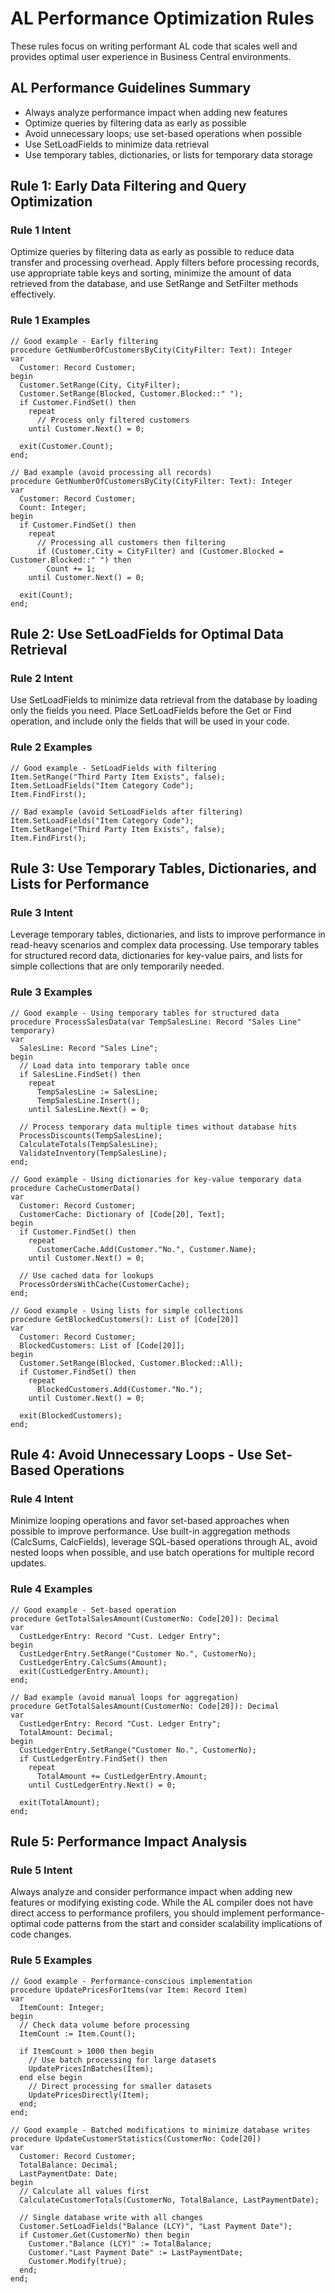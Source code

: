 # AL Performance Optimization Rules

These rules focus on writing performant AL code that scales well and provides optimal user experience in Business Central environments.

## AL Performance Guidelines Summary

* Always analyze performance impact when adding new features
* Optimize queries by filtering data as early as possible
* Avoid unnecessary loops; use set-based operations when possible
* Use SetLoadFields to minimize data retrieval
* Use temporary tables, dictionaries, or lists for temporary data storage

## Rule 1: Early Data Filtering and Query Optimization

### Rule 1 Intent

Optimize queries by filtering data as early as possible to reduce data transfer and processing overhead. Apply filters before processing records, use appropriate table keys and sorting, minimize the amount of data retrieved from the database, and use SetRange and SetFilter methods effectively.

### Rule 1 Examples

```AL
// Good example - Early filtering
procedure GetNumberOfCustomersByCity(CityFilter: Text): Integer
var
  Customer: Record Customer;
begin
  Customer.SetRange(City, CityFilter);
  Customer.SetRange(Blocked, Customer.Blocked::" ");
  if Customer.FindSet() then
    repeat
      // Process only filtered customers
    until Customer.Next() = 0;
    
  exit(Customer.Count);
end;
```

```AL
// Bad example (avoid processing all records)
procedure GetNumberOfCustomersByCity(CityFilter: Text): Integer
var
  Customer: Record Customer;
  Count: Integer;
begin
  if Customer.FindSet() then
    repeat
      // Processing all customers then filtering
      if (Customer.City = CityFilter) and (Customer.Blocked = Customer.Blocked::" ") then
        Count += 1;
    until Customer.Next() = 0;
    
  exit(Count);
end;
```

## Rule 2: Use SetLoadFields for Optimal Data Retrieval

### Rule 2 Intent

Use SetLoadFields to minimize data retrieval from the database by loading only the fields you need. Place SetLoadFields before the Get or Find operation, and include only the fields that will be used in your code.

### Rule 2 Examples

```AL
// Good example - SetLoadFields with filtering
Item.SetRange("Third Party Item Exists", false);
Item.SetLoadFields("Item Category Code");
Item.FindFirst();
```

```AL
// Bad example (avoid SetLoadFields after filtering)
Item.SetLoadFields("Item Category Code");
Item.SetRange("Third Party Item Exists", false);
Item.FindFirst();
```

## Rule 3: Use Temporary Tables, Dictionaries, and Lists for Performance

### Rule 3 Intent

Leverage temporary tables, dictionaries, and lists to improve performance in read-heavy scenarios and complex data processing. Use temporary tables for structured record data, dictionaries for key-value pairs, and lists for simple collections that are only temporarily needed.

### Rule 3 Examples

```AL
// Good example - Using temporary tables for structured data
procedure ProcessSalesData(var TempSalesLine: Record "Sales Line" temporary)
var
  SalesLine: Record "Sales Line";
begin
  // Load data into temporary table once
  if SalesLine.FindSet() then
    repeat
      TempSalesLine := SalesLine;
      TempSalesLine.Insert();
    until SalesLine.Next() = 0;
    
  // Process temporary data multiple times without database hits
  ProcessDiscounts(TempSalesLine);
  CalculateTotals(TempSalesLine);
  ValidateInventory(TempSalesLine);
end;
```

```AL
// Good example - Using dictionaries for key-value temporary data
procedure CacheCustomerData()
var
  Customer: Record Customer;
  CustomerCache: Dictionary of [Code[20], Text];
begin
  if Customer.FindSet() then
    repeat
      CustomerCache.Add(Customer."No.", Customer.Name);
    until Customer.Next() = 0;
    
  // Use cached data for lookups
  ProcessOrdersWithCache(CustomerCache);
end;
```

```AL
// Good example - Using lists for simple collections
procedure GetBlockedCustomers(): List of [Code[20]]
var
  Customer: Record Customer;
  BlockedCustomers: List of [Code[20]];
begin
  Customer.SetRange(Blocked, Customer.Blocked::All);
  if Customer.FindSet() then
    repeat
      BlockedCustomers.Add(Customer."No.");
    until Customer.Next() = 0;
    
  exit(BlockedCustomers);
end;
```

## Rule 4: Avoid Unnecessary Loops - Use Set-Based Operations

### Rule 4 Intent

Minimize looping operations and favor set-based approaches when possible to improve performance. Use built-in aggregation methods (CalcSums, CalcFields), leverage SQL-based operations through AL, avoid nested loops when possible, and use batch operations for multiple record updates.

### Rule 4 Examples

```AL
// Good example - Set-based operation
procedure GetTotalSalesAmount(CustomerNo: Code[20]): Decimal
var
  CustLedgerEntry: Record "Cust. Ledger Entry";
begin
  CustLedgerEntry.SetRange("Customer No.", CustomerNo);
  CustLedgerEntry.CalcSums(Amount);
  exit(CustLedgerEntry.Amount);
end;
```

```AL
// Bad example (avoid manual loops for aggregation)
procedure GetTotalSalesAmount(CustomerNo: Code[20]): Decimal
var
  CustLedgerEntry: Record "Cust. Ledger Entry";
  TotalAmount: Decimal;
begin
  CustLedgerEntry.SetRange("Customer No.", CustomerNo);
  if CustLedgerEntry.FindSet() then
    repeat
      TotalAmount += CustLedgerEntry.Amount;
    until CustLedgerEntry.Next() = 0;
    
  exit(TotalAmount);
end;
```

## Rule 5: Performance Impact Analysis

### Rule 5 Intent

Always analyze and consider performance impact when adding new features or modifying existing code. While the AL compiler does not have direct access to performance profilers, you should implement performance-optimal code patterns from the start and consider scalability implications of code changes.

### Rule 5 Examples

```AL
// Good example - Performance-conscious implementation
procedure UpdatePricesForItems(var Item: Record Item)
var
  ItemCount: Integer;
begin
  // Check data volume before processing
  ItemCount := Item.Count();
  
  if ItemCount > 1000 then begin
    // Use batch processing for large datasets
    UpdatePricesInBatches(Item);
  end else begin
    // Direct processing for smaller datasets
    UpdatePricesDirectly(Item);
  end;
end;
```

```AL
// Good example - Batched modifications to minimize database writes
procedure UpdateCustomerStatistics(CustomerNo: Code[20])
var
  Customer: Record Customer;
  TotalBalance: Decimal;
  LastPaymentDate: Date;
begin
  // Calculate all values first
  CalculateCustomerTotals(CustomerNo, TotalBalance, LastPaymentDate);
  
  // Single database write with all changes
  Customer.SetLoadFields("Balance (LCY)", "Last Payment Date");
  if Customer.Get(CustomerNo) then begin
    Customer."Balance (LCY)" := TotalBalance;
    Customer."Last Payment Date" := LastPaymentDate;
    Customer.Modify(true);
  end;
end;
```
